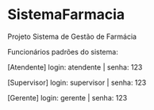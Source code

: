 # SistemaFarmacia
Projeto Sistema de Gestão de Farmácia

Funcionários padrões do sistema:

[Atendente]
login: atendente
| senha: 123

[Supervisor]
login: supervisor
| senha: 123

[Gerente]
login: gerente
| senha: 123

